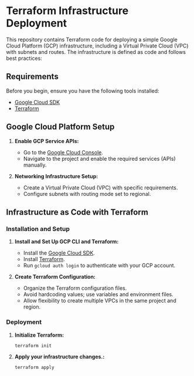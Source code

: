 # Terraform Infrastructure Deployment

This repository contains Terraform code for deploying a simple Google Cloud Platform (GCP) infrastructure, including a Virtual Private Cloud (VPC) with subnets and routes. The infrastructure is defined as code and follows best practices:

## Requirements

Before you begin, ensure you have the following tools installed:

- [Google Cloud SDK](https://cloud.google.com/sdk/docs/install)
- [Terraform](https://www.terraform.io/downloads.html)

## Google Cloud Platform Setup

1. **Enable GCP Service APIs:**
   - Go to the [Google Cloud Console](https://console.cloud.google.com/).
   - Navigate to the project and enable the required services (APIs) manually.

2. **Networking Infrastructure Setup:**
   - Create a Virtual Private Cloud (VPC) with specific requirements.
   - Configure subnets with routing mode set to regional.

## Infrastructure as Code with Terraform

### Installation and Setup

1. **Install and Set Up GCP CLI and Terraform:**
   - Install the [Google Cloud SDK](https://cloud.google.com/sdk/docs/install).
   - Install [Terraform](https://www.terraform.io/downloads.html).
   - Run `gcloud auth login` to authenticate with your GCP account.

2. **Create Terraform Configuration:**
   - Organize the Terraform configuration files.
   - Avoid hardcoding values; use variables and environment files.
   - Allow flexibility to create multiple VPCs in the same project and region.

### Deployment

1. **Initialize Terraform:**
   ```bash
   terraform init

2. **Apply your infrastructure changes.:**
    ```bash
   terraform apply 
